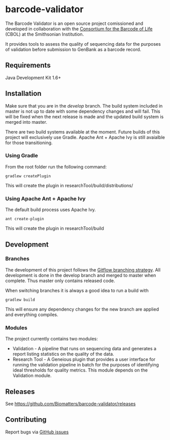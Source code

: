 # barcode-validator

The Barcode Validator is an open source project comissioned and developed in collaboration with the [Consortium for the Barcode of Life](http://www.barcodeoflife.org) (CBOL) at the Smithsonian Institution.

It provides tools to assess the quality of sequencing data for the purposes of validation before submission to GenBank as a barcode record.  

## Requirements
Java Development Kit 1.6+

## Installation
Make sure that you are in the *develop* branch. The build system included in master is not up to date with some dependency changes and will fail. This will be fixed when the next release is made and the updated build system is merged into master.

There are two build systems available at the moment.  Future builds of this project will exclusively use Gradle.  Apache Ant + Apache Ivy is still avaialble for those transitioning.

### Using Gradle
From the root folder run the following command:

    gradlew createPlugin

This will create the plugin in researchTool/build/distributions/

### Using Apache Ant + Apache Ivy
The default build process uses Apache Ivy.

    ant create-plugin

This will create the plugin in researchTool/build


## Development 
### Branches
The development of this project follows the [Gitflow branching strategy](https://www.atlassian.com/git/tutorials/comparing-workflows/gitflow-workflow).  All development is done in the develop branch and merged to master when complete.  Thus master only contains released code.

When switching branches it is always a good idea to run a build with

    gradlew build

This will ensure any dependency changes for the new branch are applied and everything compiles.

### Modules
The project currently contains two modules:

* Validation - A pipeline that runs on sequencing data and generates a report listing statistics on the quality of the data.
* Research Tool - A Geneious plugin that provides a user interface for running the validation pipeline in batch for the purposes of identifying ideal thresholds for quality metrics.  This module depends on the Validation module.


## Releases
See https://github.com/Biomatters/barcode-validator/releases

## Contributing
Report bugs via [GitHub issues](https://github.com/Biomatters/barcode-validator/issues)
